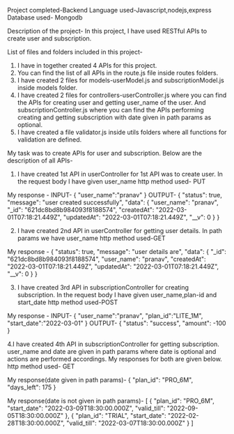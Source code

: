Project completed-Backend 
Language used-Javascript,nodejs,express
Database used- Mongodb

Description of the project-
In this project, I have used RESTful APIs to create  user and subscription. 

List of files and folders included in this project-
1. I have in together created 4 APIs for this project. 
2. You can find the list of all APIs in the route.js file inside routes folders. 
3. I have created 2 files for models-userModel.js and subscriptionModel.js inside models folder.
4. I have created 2 files for controllers-userController.js where you can find the APIs for creating user and getting user_name of the user.
And subscriptionController.js where you can find the APIs performing creating and getting subscription with date given in path params as optional.
5. I have created a file validator.js inside utils folders where all functions for validation are defined.



My task was to create APIs for user and subscription. Below are the description of all APIs-
1. I have created 1st API in userController for 1st API was to create user.
In the request body I have given user_name
http method used- PUT

My response -
INPUT-
{
    "user_name":"pranav"
}
OUTPUT-
{
    "status": true,
    "message": "user created successfully",
    "data": {
        "user_name": "pranav",
        "_id": "621dc8bd8b984093f8188574",
        "createdAt": "2022-03-01T07:18:21.449Z",
        "updatedAt": "2022-03-01T07:18:21.449Z",
        "__v": 0
    }
}



2. I have created 2nd API in userController for getting user details.
In path params we have user_name
http method used-GET


My response -
{
    "status": true,
    "message": "user details are",
    "data": {
        "_id": "621dc8bd8b984093f8188574",
        "user_name": "pranav",
        "createdAt": "2022-03-01T07:18:21.449Z",
        "updatedAt": "2022-03-01T07:18:21.449Z",
        "__v": 0
    }
}



3. I have created 3rd API in subscriptionController for creating subscription.
In the request body I have given user_name,plan-id and start_date
http method used-POST


My response -
INPUT-
{
    "user_name":"pranav",
    "plan_id":"LITE_1M",
    "start_date":"2022-03-01"
}
OUTPUT-
{
    "status": "success",
    "amount": -100
}


4.I have created 4th API in subscriptionController for getting subscription. user_name and date are given in path params where date is optional and actions are performed accordings. My responses for both are given below.
http method used- GET


My response(date given in path params)-
{
    "plan_id": "PRO_6M",
    "days_left": 175
}


My response(date is not given in path params)-
[
    {
        "plan_id": "PRO_6M",
        "start_date": "2022-03-09T18:30:00.000Z",
        "valid_till": "2022-09-05T18:30:00.000Z"
    },
    {
        "plan_id": "TRIAL",
        "start_date": "2022-02-28T18:30:00.000Z",
        "valid_till": "2022-03-07T18:30:00.000Z"
    }
]








